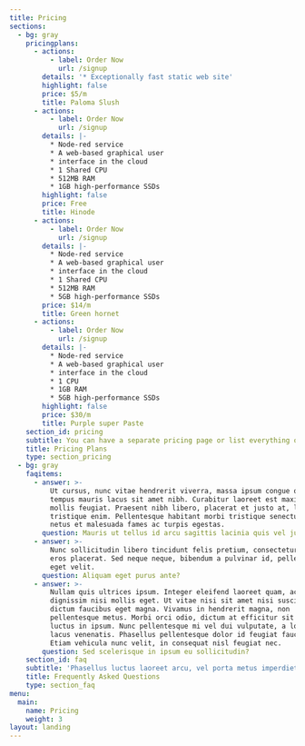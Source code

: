 ```yaml
---
title: Pricing
sections:
  - bg: gray
    pricingplans:
      - actions:
          - label: Order Now
            url: /signup
        details: '* Exceptionally fast static web site'
        highlight: false
        price: $5/m
        title: Paloma Slush
      - actions:
          - label: Order Now
            url: /signup
        details: |-
          * Node-red service
          * A web-based graphical user
          * interface in the cloud
          * 1 Shared CPU
          * 512MB RAM
          * 1GB high-performance SSDs
        highlight: false
        price: Free
        title: Hinode
      - actions:
          - label: Order Now
            url: /signup
        details: |-
          * Node-red service
          * A web-based graphical user 
          * interface in the cloud
          * 1 Shared CPU
          * 512MB RAM
          * 5GB high-performance SSDs
        price: $14/m
        title: Green hornet
      - actions:
          - label: Order Now
            url: /signup
        details: |-
          * Node-red service
          * A web-based graphical user 
          * interface in the cloud
          * 1 CPU
          * 1GB RAM
          * 5GB high-performance SSDs
        highlight: false
        price: $30/m
        title: Purple super Paste
    section_id: pricing
    subtitle: You can have a separate pricing page or list everything on the home page.
    title: Pricing Plans
    type: section_pricing
  - bg: gray
    faqitems:
      - answer: >-
          Ut cursus, nunc vitae hendrerit viverra, massa ipsum congue quam, sed
          tempus mauris lacus sit amet nibh. Curabitur laoreet est maximus
          mollis feugiat. Praesent nibh libero, placerat et justo at, luctus
          tristique enim. Pellentesque habitant morbi tristique senectus et
          netus et malesuada fames ac turpis egestas.
        question: Mauris ut tellus id arcu sagittis lacinia quis vel justo?
      - answer: >-
          Nunc sollicitudin libero tincidunt felis pretium, consectetur aliquam
          eros placerat. Sed neque neque, bibendum a pulvinar id, pellentesque
          eget velit. 
        question: Aliquam eget purus ante?
      - answer: >-
          Nullam quis ultrices ipsum. Integer eleifend laoreet quam, ac
          dignissim nisi mollis eget. Ut vitae nisi sit amet nisi suscipit
          dictum faucibus eget magna. Vivamus in hendrerit magna, non
          pellentesque metus. Morbi orci odio, dictum at efficitur sit amet,
          luctus in ipsum. Nunc pellentesque mi vel dui vulputate, a lobortis
          lacus venenatis. Phasellus pellentesque dolor id feugiat faucibus.
          Etiam vehicula nunc velit, in consequat nisl feugiat nec.
        question: Sed scelerisque in ipsum eu sollicitudin?
    section_id: faq
    subtitle: 'Phasellus luctus laoreet arcu, vel porta metus imperdiet sit amet.'
    title: Frequently Asked Questions
    type: section_faq
menu:
  main:
    name: Pricing
    weight: 3
layout: landing
---
```


